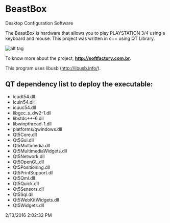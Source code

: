# BeastBox
Desktop Configuration Software

The BeastBox is hardware that allows you to play PLAYSTATION 3/4 using a keyboard and mouse. This project was written in c++ using QT Library.

![alt tag](https://github.com/mori-br/BeastBox/master/beast.jpg)


To know more about the project, **http://softfactory.com.br**.

This program uses libusb (http://libusb.info/).


## QT dependency list to deploy the executable: ##

- icudt54.dll
- icuin54.dll
- icuuc54.dll
- libgcc_s_dw2-1.dll
- libstdc++-6.dll
- libwinpthread-1.dll
- platforms/qwindows.dll
- Qt5Core.dll
- Qt5Gui.dll
- Qt5Multimedia.dll
- Qt5MultimediaWidgets.dll
- Qt5Network.dll
- Qt5OpenGL.dll
- Qt5Positioning.dll
- Qt5PrintSupport.dll
- Qt5Qml.dll
- Qt5Quick.dll
- Qt5Sensors.dll
- Qt5Sql.dll
- Qt5WebKitWidgets.dll
- Qt5Widgets.dll




2/13/2016 2:02:32 PM 
